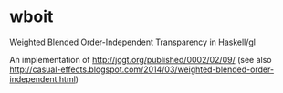 # wboit
Weighted Blended Order-Independent Transparency in Haskell/gl

An implementation of http://jcgt.org/published/0002/02/09/
(see also http://casual-effects.blogspot.com/2014/03/weighted-blended-order-independent.html)
